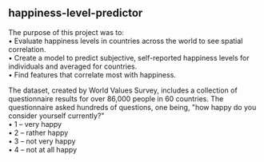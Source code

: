 ## happiness-level-predictor

The purpose of this project was to: <br />
•	Evaluate happiness levels in countries across the world to see spatial correlation. <br />
•	Create a model to predict subjective, self-reported happiness levels for individuals and averaged for countries. <br />
•	Find features that correlate most with happiness. <br />

The dataset, created by World Values Survey, includes a collection of questionnaire results for over 86,000 people in 60 countries. The questionnaire asked hundreds of questions, one being, "how happy do you consider yourself currently?" <br />
•	1 – very happy <br />
•	2 – rather happy <br />
•	3 – not very happy <br />
•	4 – not at all happy <br />
